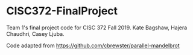# CISC372-FinalProject
Team 1's final project code for CISC 372 Fall 2019.
Kate Bagshaw, Hajera Chaudhri, Casey Ljuba. 

Code adapted from https://github.com/cbrewster/parallel-mandelbrot
